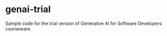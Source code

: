 # genai-trial
Sample code for the trial version of Generative AI for Software Developers courseware.
